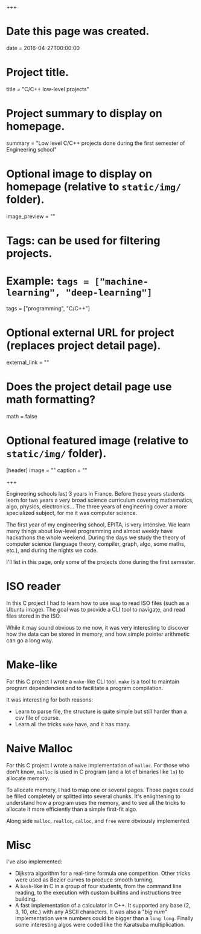 +++
# Date this page was created.
date = 2016-04-27T00:00:00

# Project title.
title = "C/C++ low-level projects"

# Project summary to display on homepage.
summary = "Low level C/C++ projects done during the first semester of Engineering school"

# Optional image to display on homepage (relative to `static/img/` folder).
image_preview = ""

# Tags: can be used for filtering projects.
# Example: `tags = ["machine-learning", "deep-learning"]`
tags = ["programming", "C/C++"]

# Optional external URL for project (replaces project detail page).
external_link = ""

# Does the project detail page use math formatting?
math = false

# Optional featured image (relative to `static/img/` folder).
[header]
image = ""
caption = ""

+++

Engineering schools last 3 years in France. Before these years students learn
for two years a very broad science curriculum covering mathematics, algo,
physics, electronics...
The three years of engineering cover a more specialized subject, for me it was
computer science.

The first year of my engineering school, EPITA, is very intensive. We learn
many things about low-level programming and almost weekly have hackathons the
whole weekend. During the days we study the theory of computer science (language
theory, compiler, graph, algo, some maths, etc.), and during the nights we code.

I'll list in this page, only some of the projects done during the first semester.

# ISO reader

In this C project I had to learn how to use `mmap` to read ISO files (such as
a Ubuntu image). The goal was to provide a CLI tool to navigate, and read files
stored in the ISO.

While it may sound obvious to me now, it was very interesting to discover how the
data can be stored in memory, and how simple pointer arithmetic can go a long way.

# Make-like

For this C project I wrote a `make`-like CLI tool. `make` is a tool to maintain
program dependencies and to facilitate a program compilation.

It was interesting for both reasons:

- Learn to parse file, the structure is quite simple but still harder than a csv
file of course.
- Learn all the tricks `make` have, and it has many.

# Naive Malloc

For this C project I wrote a naive implementation of `malloc`. For those who don't
know, `malloc` is used in C program (and a lot of binaries like `ls`) to
allocate memory.

To allocate memory, I had to map one or several pages. Those pages could be filled
completely or splitted into several chunks. It's enlightening to understand
how a program uses the memory, and to see all the tricks to allocate it more
efficiently than a simple first-fit algo.

Along side `malloc`, `realloc`, `calloc`, and `free` were obviously implemented.

# Misc

I've also implemented:

- Dijkstra algorithm for a real-time formula one competition. Other tricks were
used as Bezier curves to produce smooth turning.
- A `bash`-like in C in a group of four students, from the command line reading,
to the execution with custom builtins and instructions tree building.
- A fast implementation of a calculator in C++. It supported any base (2, 3, 10, etc.)
with any ASCII characters. It was also a "*big num*" implementation were numbers
could be bigger than a `long long`. Finally some interesting algos were coded
like the Karatsuba multiplication.